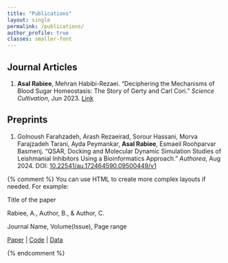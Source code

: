 ```yaml
---
title: "Publications"
layout: single
permalink: /publications/
author_profile: true
classes: smaller-font
---
```


## Journal Articles

1. **Asal Rabiee**, Mehran Habibi-Rezaei. “Deciphering the Mechanisms of Blood Sugar Homeostasis: The Story of Gerty and Carl Cori.” *Science Cultivation*, Jun 2023. [Link](https://www.sciencecultivation.ir/article_705829.html)

## Preprints

1. Golnoush Farahzadeh, Arash Rezaeirad, Sorour Hassani, Morva Farajzadeh Tarani, Ayda Peymankar, **Asal Rabiee**, Esmaeil Roohparvar Basmenj. “QSAR, Docking and Molecular Dynamic Simulation Studies of Leishmanial Inhibitors Using a Bioinformatics Approach.” *Authorea*, Aug 2024. DOI: [10.22541/au.172464590.09500449/v1](https://doi.org/10.22541/au.172464590.09500449/v1)

{% comment %}
You can use HTML to create more complex layouts if needed. For example:

<div class="publication">
  <p class="title">Title of the paper</p>
  <p class="authors">Rabiee, A., Author, B., & Author, C.</p>
  <p class="venue">Journal Name, Volume(Issue), Page range</p>
  <p class="links">
    <a href="URL_TO_PAPER">Paper</a> | 
    <a href="URL_TO_CODE">Code</a> | 
    <a href="URL_TO_DATA">Data</a>
  </p>
</div>
{% endcomment %}

